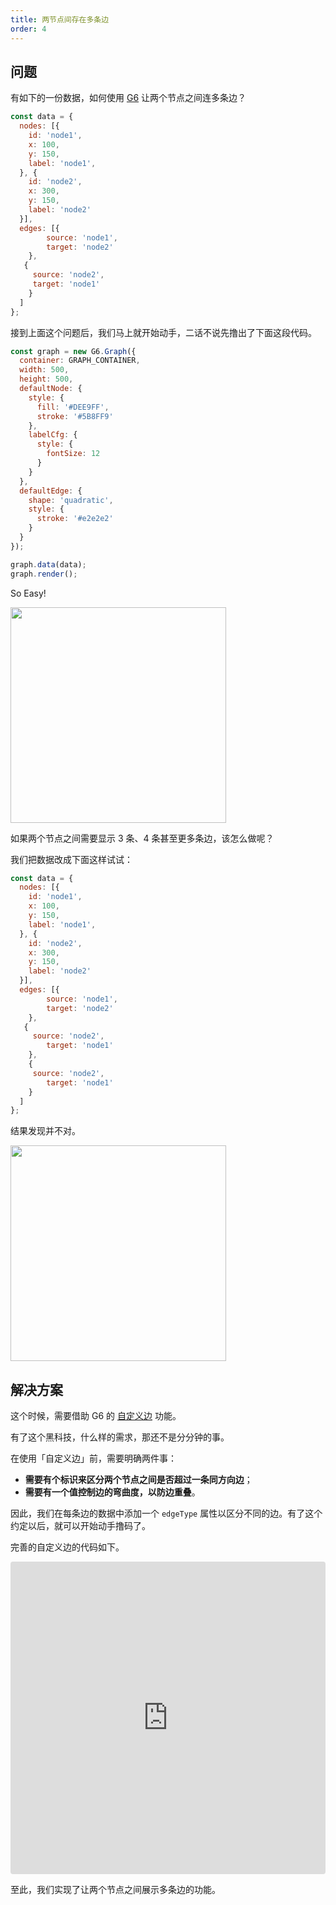 ```yaml
---
title: 两节点间存在多条边
order: 4
---
```


## 问题
有如下的一份数据，如何使用 [G6](https://github.com/antvis/g6) 让两个节点之间连多条边？

```javascript
const data = {
  nodes: [{
    id: 'node1',
    x: 100,
    y: 150,
    label: 'node1',
  }, {
    id: 'node2',
    x: 300,
    y: 150,
    label: 'node2'
  }],
  edges: [{
    	source: 'node1',
    	target: 'node2'
  	},
   {
   	 source: 'node2',
     target: 'node1'
  	}
  ]
};

```

接到上面这个问题后，我们马上就开始动手，二话不说先撸出了下面这段代码。

```javascript
const graph = new G6.Graph({
  container: GRAPH_CONTAINER,
  width: 500,
  height: 500,
  defaultNode: {
    style: {
      fill: '#DEE9FF',
      stroke: '#5B8FF9'
    },
    labelCfg: {
      style: {
        fontSize: 12
      }
    }
  },
  defaultEdge: {
    shape: 'quadratic',
    style: {
      stroke: '#e2e2e2'
    }
  }
});

graph.data(data);
graph.render();
```

So Easy!

<img src='https://gw.alipayobjects.com/mdn/rms_f8c6a0/afts/img/A*9u0BTpCAn-4AAAAAAAAAAABkARQnAQ' width=345 />


如果两个节点之间需要显示 3 条、4 条甚至更多条边，该怎么做呢？

我们把数据改成下面这样试试：

```javascript
const data = {
  nodes: [{
    id: 'node1',
    x: 100,
    y: 150,
    label: 'node1',
  }, {
    id: 'node2',
    x: 300,
    y: 150,
    label: 'node2'
  }],
  edges: [{
    	source: 'node1',
    	target: 'node2'
  	},
   {
   	 source: 'node2',
    	target: 'node1'
  	},
    {
   	 source: 'node2',
    	target: 'node1'
  	}
  ]
};
```

结果发现并不对。

<img src='https://gw.alipayobjects.com/mdn/rms_f8c6a0/afts/img/A*9u0BTpCAn-4AAAAAAAAAAABkARQnAQ' width=345 />

## 解决方案

这个时候，需要借助 G6 的 [自定义边](/zh/docs/manual/advanced/custom-edge) 功能。

有了这个黑科技，什么样的需求，那还不是分分钟的事。

在使用「自定义边」前，需要明确两件事：

- **需要有个标识来区分两个节点之间是否超过一条同方向边**；
- **需要有一个值控制边的弯曲度，以防边重叠**。

因此，我们在每条边的数据中添加一个 `edgeType` 属性以区分不同的边。有了这个约定以后，就可以开始动手撸码了。

完善的自定义边的代码如下。

<iframe
     src="https://codesandbox.io/embed/restless-breeze-fhief?fontsize=14&hidenavigation=1&theme=dark"
     style="width:100%; height:500px; border:0; border-radius: 4px; overflow:hidden;"
     title="restless-breeze-fhief"
     allow="geolocation; microphone; camera; midi; vr; accelerometer; gyroscope; payment; ambient-light-sensor; encrypted-media; usb"
     sandbox="allow-modals allow-forms allow-popups allow-scripts allow-same-origin"
   ></iframe>

至此，我们实现了让两个节点之间展示多条边的功能。
